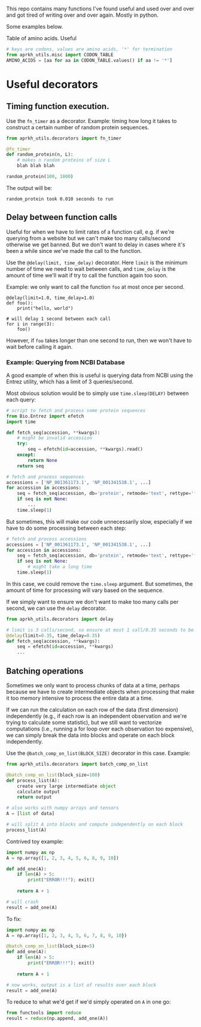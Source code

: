 This repo contains many functions I've found useful and used over and over and got tired of writing over and over again. Mostly in python. 

Some examples below. 

Table of amino acids. Useful 
``` python
# keys are codons, values are amino acids, '*' for termination
from aprkh_utils.misc import CODON_TABLE
AMINO_ACIDS = [aa for aa in CODON_TABLE.values() if aa != '*']
```


# Useful decorators

## Timing function execution. 
Use the `fn_timer` as a decorator. Example: timing how long it takes to construct a certain number of random protein sequences.
``` python
from aprkh_utils.decorators import fn_timer

@fn_timer
def random_protein(n, L):
    # makes n random proteins of size L
    blah blah blah

random_protein(100, 1000)
```

The output will be:
```
random_protein took 0.010 seconds to run
```

## Delay between function calls
Useful for when we have to limit rates of a function call, e.g. if we're querying from a website but we can't make too many calls/second
otherwise we get banned. But we don't want to delay in cases where it's been a while since we've made the call to the function.  

Use the `@delay(limit, time_delay)` decorator. Here `limit` is the minimum number of time we need to wait between calls, and `time_delay` is the
amount of time we'll wait if try to call the function again too soon. 

Example: we only want to call the function `foo` at most once per second. 

```
@delay(limit=1.0, time_delay=1.0)
def foo():
    print("hello, world")

# will delay 1 second between each call
for i in range(3):
    foo()
```

However, if `foo` takes longer than one second to run, then we won't have to wait before calling it again. 

### Example: Querying from NCBI Database
A good example of when this is useful is querying data from NCBI using the Entrez utility, which has a limit of 3 queries/second. 

Most obvious solution would be to simply use `time.sleep(DELAY)` between each query:

``` python
# script to fetch and process some protein sequences
from Bio.Entrez import efetch
import time

def fetch_seq(accession, **kwargs):
    # might be invalid accession
    try:
        seq = efetch(id=accession, **kwargs).read()
    except:
        return None
    return seq

# fetch and process sequences 
accessions = ['NP_001361173.1', 'NP_001341538.1', ...]
for accession in accessions:
    seq = fetch_seq(accession, db='protein', retmode='text', rettype='fasta') 
    if seq is not None:
        ...
    time.sleep(1)
```

But sometimes, this will make our code unnecessarily slow, especially if we have to do some processing between each step:
``` python 
# fetch and process accessions
accessions = ['NP_001361173.1', 'NP_001341538.1', ...]
for accession in accessions:
    seq = fetch_seq(accession, db='protein', retmode='text', rettype='fasta')
    if seq is not None:
        # might take a long time
    time.sleep(1)
```

In this case, we could remove the `time.sleep` argument. But sometimes, the amount of time for processing will vary based on the sequence. 

If we simply want to ensure we don't want to make too many calls per second, we can use the `delay` decorator. 

``` python
from aprkh_utils.decorators import delay

# limit is 3 calls/second, so ensure at most 1 call/0.35 seconds to be safe
@delay(limit=0.35, time_delay=0.35)
def fetch_seq(accession, **kwargs):
    seq = efetch(id=accession, **kwargs)
    ...
```

## Batching operations 

Sometimes we only want to process chunks of data at a time, perhaps because we have to create intermediate objects when processing 
that make it too memory intensive to process the entire data at a time. 

If we can run the calculation on each row of the data (first dimension) independently (e.g., if each row is an independent observation
and we're trying to calculate some statistic), but we still want to vectorize computations (i.e., running a for loop over each observation too 
expensive), we can simply break the data into blocks and operate on each block independently. 

Use the `@batch_comp_on_list(BLOCK_SIZE)` decorator in this case. Example:

``` python
from aprkh_utils.decorators import batch_comp_on_list

@batch_comp_on_list(block_size=100)    
def process_list(A):
    create very large intermediate object
    calculate output
    return output

# also works with numpy arrays and tensors
A = [list of data]

# will split A into blocks and compute independently on each block
process_list(A)
```

Contrived toy example: 
``` python
import numpy as np
A = np.array([1, 2, 3, 4, 5, 6, 8, 9, 10])

def add_one(A):
    if len(A) > 5:
        print("ERROR!!!"); exit()
    
    return A + 1

# will crash
result = add_one(A)
```

To fix: 
``` python
import numpy as np
A = np.array([1, 2, 3, 4, 5, 6, 7, 8, 9, 10})

@batch_comp_on_list(block_size=5)
def add_one(A):
    if len(A) > 5:
        print("ERROR!!!"); exit()
    
    return A + 1

# now works, output is a list of results over each block
result = add_one(A)
```

To reduce to what we'd get if we'd simply operated on `A` in one go:
``` python
from functools import reduce
result = reduce(np.append, add_one(A))
```


